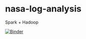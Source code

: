 # nasa-log-analysis
Spark + Hadoop

[![Binder](https://notebooks.gesis.org/binder/badge_logo.svg)](https://notebooks.gesis.org/binder/v2/gh/lucas91batista/nasa-log-analysis/master?urlpath=tree)
